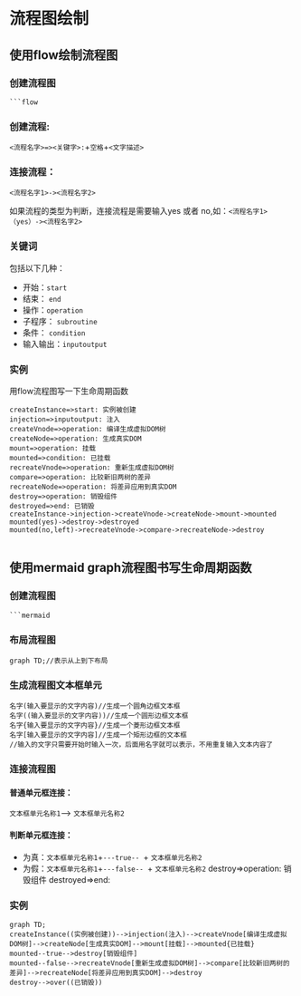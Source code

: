 # 流程图绘制

## 使用flow绘制流程图

### 创建流程图

```
```flow
```

### 创建流程: 

`<流程名字>=><关键字>:`+`空格`+`<文字描述> `

### 连接流程：

`<流程名字1>-><流程名字2> `

如果流程的类型为判断，连接流程是需要输入yes 或者 no,如：`<流程名字1>（yes）-><流程名字2> `

### 关键词

包括以下几种：

* 开始：`start`
* 结束： `end ` 
* 操作：`operation`
* 子程序： `subroutine`
* 条件： `condition` 
* 输入输出：`inputoutput` 

### 实例

用flow流程图写一下生命周期函数

```flow
createInstance=>start: 实例被创建
injection=>inputoutput: 注入
createVnode=>operation: 编译生成虚拟DOM树
createNode=>operation: 生成真实DOM
mount=>operation: 挂载
mounted=>condition: 已挂载
recreateVnode=>operation: 重新生成虚拟DOM树
compare=>operation: 比较新旧两树的差异
recreateNode=>operation: 将差异应用到真实DOM
destroy=>operation: 销毁组件
destroyed=>end: 已销毁
createInstance->injection->createVnode->createNode->mount->mounted
mounted(yes)->destroy->destroyed
mounted(no,left)->recreateVnode->compare->recreateNode->destroy


```

## 使用mermaid graph流程图书写生命周期函数

### 创建流程图

```
```mermaid
```

### 布局流程图

```
graph TD;//表示从上到下布局
```

### 生成流程图文本框单元

```
名字(输入要显示的文字内容)//生成一个圆角边框文本框
名字((输入要显示的文字内容))//生成一个圆形边框文本框
名字{输入要显示的文字内容}//生成一个菱形边框文本框
名字[输入要显示的文字内容]//生成一个矩形边框的文本框
//输入的文字只需要开始时输入一次，后面用名字就可以表示，不用重复输入文本内容了
```

### 连接流程图

#### 普通单元框连接：

`文本框单元名称1`--> `文本框单元名称2`

#### 判断单元框连接：

* 为真：`文本框单元名称1`+`---true-- `+ `文本框单元名称2`
* 为假：`文本框单元名称1`+`---false-- `+ `文本框单元名称2`
  destroy=>operation: 销毁组件
  destroyed=>end: 

### 实例

```mermaid
graph TD;
createInstance((实例被创建))-->injection(注入)-->createVnode[编译生成虚拟DOM树]-->createNode[生成真实DOM]-->mount[挂载]-->mounted{已挂载}
mounted--true-->destroy[销毁组件]
mounted--false-->recreateVnode[重新生成虚拟DOM树]-->compare[比较新旧两树的差异]-->recreateNode[将差异应用到真实DOM]-->destroy
destroy-->over((已销毁))
```

